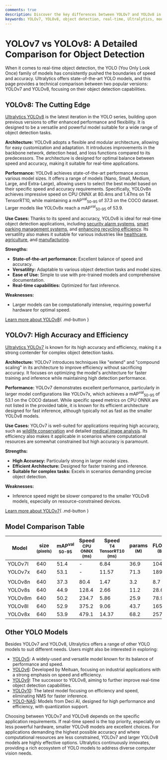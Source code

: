 ```yaml
---
comments: true
description: Discover the key differences between YOLOv7 and YOLOv8 in terms of speed, accuracy, use cases, and performance for real-time object detection.
keywords: YOLOv7, YOLOv8, object detection, real-time, Ultralytics, model comparison, computer vision, deep learning, AI models, speed, accuracy, performance
---
```


# YOLOv7 vs YOLOv8: A Detailed Comparison for Object Detection

<script async src="https://cdn.jsdelivr.net/npm/chart.js@3.9.1/dist/chart.min.js"></script>
<script defer src="../../javascript/benchmark.js"></script>

<canvas id="modelComparisonChart" width="1024" height="400" active-models='["YOLOv7", "YOLOv8"]'></canvas>

When it comes to real-time object detection, the YOLO (You Only Look Once) family of models has consistently pushed the boundaries of speed and accuracy. Ultralytics offers state-of-the-art YOLO models, and this page provides a technical comparison between two popular versions: YOLOv7 and YOLOv8, focusing on their object detection capabilities.

## YOLOv8: The Cutting Edge

[Ultralytics YOLOv8](https://docs.ultralytics.com/models/yolov8/) is the latest iteration in the YOLO series, building upon previous versions to offer enhanced performance and flexibility. It is designed to be a versatile and powerful model suitable for a wide range of object detection tasks.

**Architecture:** YOLOv8 adopts a flexible and modular architecture, allowing for easy customization and adaptation. It introduces improvements in the backbone network, detection head, and loss functions compared to its predecessors. The architecture is designed for optimal balance between speed and accuracy, making it suitable for real-time applications.

**Performance:** YOLOv8 achieves state-of-the-art performance across various model sizes. It offers a range of models (Nano, Small, Medium, Large, and Extra-Large), allowing users to select the best model based on their specific speed and accuracy requirements. Specifically, YOLOv8n achieves impressive speed on CPU ONNX at 80.4ms and 1.47ms on T4 TensorRT10, while maintaining a mAP<sup>val</sup><sub>50-95</sub> of 37.3 on the COCO dataset. Larger models like YOLOv8x reach a mAP<sup>val</sup><sub>50-95</sub> of 53.9.

**Use Cases:** Thanks to its speed and accuracy, YOLOv8 is ideal for real-time object detection applications, including [security alarm systems](https://www.ultralytics.com/blog/security-alarm-system-projects-with-ultralytics-yolov8), [smart parking management systems](https://www.ultralytics.com/blog/ultralytics-yolov8-for-smarter-parking-management-systems), and [enhancing recycling efficiency](https://www.ultralytics.com/blog/recycling-efficiency-the-power-of-vision-ai-in-automated-sorting). Its versatility also makes it suitable for various industries like [healthcare](https://www.ultralytics.com/solutions/ai-in-healthcare), [agriculture](https://www.ultralytics.com/solutions/ai-in-agriculture), and [manufacturing](https://www.ultralytics.com/solutions/ai-in-manufacturing).

**Strengths:**

- **State-of-the-art performance:** Excellent balance of speed and accuracy.
- **Versatility:** Adaptable to various object detection tasks and model sizes.
- **Ease of Use:** Simple to use with pre-trained models and comprehensive documentation.
- **Real-time capabilities:** Optimized for fast inference.

**Weaknesses:**

- Larger models can be computationally intensive, requiring powerful hardware for optimal speed.

[Learn more about YOLOv8](https://docs.ultralytics.com/models/yolov8/){ .md-button }

## YOLOv7: High Accuracy and Efficiency

[Ultralytics YOLOv7](https://docs.ultralytics.com/models/yolov7/) is known for its high accuracy and efficiency, making it a strong contender for complex object detection tasks.

**Architecture:** YOLOv7 introduces techniques like "extend" and "compound scaling" in its architecture to improve efficiency without sacrificing accuracy. It focuses on optimizing the model's architecture for faster training and inference while maintaining high detection performance.

**Performance:** YOLOv7 demonstrates excellent performance, particularly in larger model configurations like YOLOv7x, which achieves a mAP<sup>val</sup><sub>50-95</sub> of 53.1 on the COCO dataset. While specific speed metrics on CPU ONNX are not listed in the provided table, it is known for its efficient architecture designed for fast inference, although typically not as fast as the smaller YOLOv8 models.

**Use Cases:** YOLOv7 is well-suited for applications requiring high accuracy, such as [wildlife conservation](https://www.ultralytics.com/blog/protecting-biodiversity-the-kashmir-world-foundations-success-story-with-yolov5-and-yolov8) and detailed [medical image analysis](https://www.ultralytics.com/blog/ultralytics-yolo11-in-hospitals-advancing-healthcare-with-computer-vision). Its efficiency also makes it applicable in scenarios where computational resources are somewhat constrained but high accuracy is paramount.

**Strengths:**

- **High Accuracy:** Particularly strong in larger model sizes.
- **Efficient Architecture:** Designed for faster training and inference.
- **Suitable for complex tasks:** Excels in scenarios demanding precise object detection.

**Weaknesses:**

- Inference speed might be slower compared to the smaller YOLOv8 models, especially on resource-constrained devices.

[Learn more about YOLOv7](https://docs.ultralytics.com/models/yolov7/){ .md-button }

## Model Comparison Table

| Model   | size<br><sup>(pixels) | mAP<sup>val<br>50-95 | Speed<br><sup>CPU ONNX<br>(ms) | Speed<br><sup>T4 TensorRT10<br>(ms) | params<br><sup>(M) | FLOPs<br><sup>(B) |
| ------- | --------------------- | -------------------- | ------------------------------ | ----------------------------------- | ------------------ | ----------------- |
| YOLOv7l | 640                   | 51.4                 | -                              | 6.84                                | 36.9               | 104.7             |
| YOLOv7x | 640                   | 53.1                 | -                              | 11.57                               | 71.3               | 189.9             |
|         |                       |                      |                                |                                     |                    |                   |
| YOLOv8n | 640                   | 37.3                 | 80.4                           | 1.47                                | 3.2                | 8.7               |
| YOLOv8s | 640                   | 44.9                 | 128.4                          | 2.66                                | 11.2               | 28.6              |
| YOLOv8m | 640                   | 50.2                 | 234.7                          | 5.86                                | 25.9               | 78.9              |
| YOLOv8l | 640                   | 52.9                 | 375.2                          | 9.06                                | 43.7               | 165.2             |
| YOLOv8x | 640                   | 53.9                 | 479.1                          | 14.37                               | 68.2               | 257.8             |

## Other YOLO Models

Besides YOLOv7 and YOLOv8, Ultralytics offers a range of other YOLO models to suit different needs. Users might also be interested in exploring:

- [YOLOv5](https://docs.ultralytics.com/models/yolov5/): A widely-used and versatile model known for its balance of performance and speed.
- [YOLOv6](https://docs.ultralytics.com/models/yolov6/): Developed by Meituan, focusing on industrial applications with a strong emphasis on speed and efficiency.
- [YOLOv9](https://docs.ultralytics.com/models/yolov9/): The successor to YOLOv8, aiming to further improve real-time object detection capabilities.
- [YOLOv10](https://docs.ultralytics.com/models/yolov10/): The latest model focusing on efficiency and speed, eliminating NMS for faster inference.
- [YOLO-NAS](https://docs.ultralytics.com/models/yolo-nas/): Models from Deci AI, designed for high performance and efficiency, with quantization support.

Choosing between YOLOv7 and YOLOv8 depends on the specific application requirements. If real-time speed is the top priority, especially on less powerful hardware, smaller YOLOv8 models are excellent choices. For applications demanding the highest possible accuracy and where computational resources are less constrained, YOLOv7 and larger YOLOv8 models are highly effective options. Ultralytics continuously innovates, providing a rich ecosystem of YOLO models to address diverse computer vision needs.
